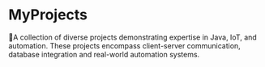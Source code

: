 # MyProjects
🚀A collection of diverse projects demonstrating expertise in Java, IoT, and automation. These projects encompass client-server communication, database integration and real-world automation systems.
